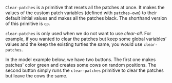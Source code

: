 `Clear-patches` is a primitive that resets all the patches at once. It makes the values of the custom patch variables (defined with `patches-own`) to their default initial values and makes all the patches black. The shorthand version of this primitive is `cp`. 



`clear-patches` is only used when we do not want to use *clear-all*. For example, if you wanted to clear the patches but keep some global variables’ values and the keep the existing turtles the same, you would use `clear-patches`. 



In the model example below, we have two buttons. The first one makes patches' color green and creates some cows on random positions. The second button simply runs the `clear-patches` primitive to clear the patches but leave the cows the same. 



